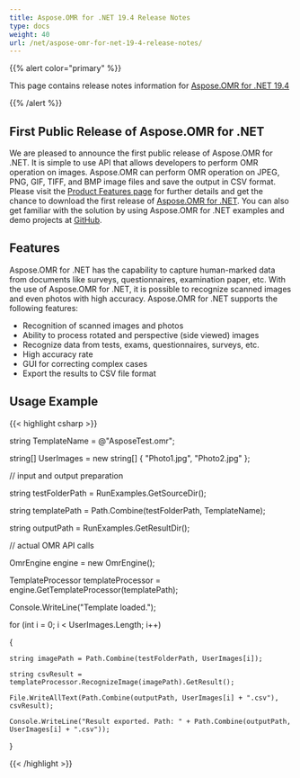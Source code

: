 ```yaml
---
title: Aspose.OMR for .NET 19.4 Release Notes
type: docs
weight: 40
url: /net/aspose-omr-for-net-19-4-release-notes/
---
```


{{% alert color="primary" %}} 

This page contains release notes information for [Aspose.OMR for .NET 19.4](http://nuget.org/packages/Aspose.OMR/19.4.0)

{{% /alert %}} 
## **First Public Release of Aspose.OMR for .NET**
We are pleased to announce the first public release of Aspose.OMR for .NET. It is simple to use API that allows developers to perform OMR operation on images. Aspose.OMR can perform OMR operation on JPEG, PNG, GIF, TIFF, and BMP image files and save the output in CSV format. Please visit the [Product Features page](/omr/net/features-list/) for further details and get the chance to download the first release of [Aspose.OMR for .NET](https://downloads.aspose.com/omr/net). You can also get familiar with the solution by using Aspose.OMR for .NET examples and demo projects at [GitHub](https://github.com/aspose-omr/Aspose.OMR-for-.NET).
## **Features**
Aspose.OMR for .NET has the capability to capture human-marked data from documents like surveys, questionnaires, examination paper, etc. With the use of Aspose.OMR for .NET, it is possible to recognize scanned images and even photos with high accuracy. Aspose.OMR for .NET supports the following features:

- Recognition of scanned images and photos
- Ability to process rotated and perspective (side viewed) images
- Recognize data from tests, exams, questionnaires, surveys, etc.
- High accuracy rate
- GUI for correcting complex cases
- Export the results to CSV file format
## **Usage Example**
{{< highlight csharp >}}

 string TemplateName = @"AsposeTest.omr";

string[] UserImages = new string[] { "Photo1.jpg", "Photo2.jpg" };

// input and output preparation

string testFolderPath = RunExamples.GetSourceDir();

string templatePath = Path.Combine(testFolderPath, TemplateName);

string outputPath = RunExamples.GetResultDir();

// actual OMR API calls

OmrEngine engine = new OmrEngine();

TemplateProcessor templateProcessor = engine.GetTemplateProcessor(templatePath);

Console.WriteLine("Template loaded.");

for (int i = 0; i < UserImages.Length; i++)

{

    string imagePath = Path.Combine(testFolderPath, UserImages[i]);

    string csvResult = templateProcessor.RecognizeImage(imagePath).GetResult();

    File.WriteAllText(Path.Combine(outputPath, UserImages[i] + ".csv"), csvResult);

    Console.WriteLine("Result exported. Path: " + Path.Combine(outputPath, UserImages[i] + ".csv"));

}

{{< /highlight >}}

